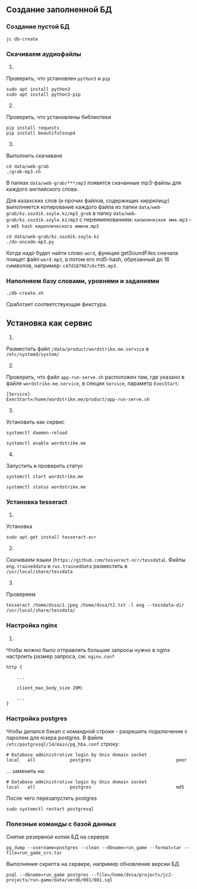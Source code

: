 ## Создание заполненной БД

### Создание пустой БД

``` shell
jc db-create
```

### Скачиваем аудиофайлы

1.

Проверить, что установлен `python3` и `pip`

```
sudo apt install python3
sudo apt install python3-pip
```

2.

Проверить, что установлены библиотеки

```
pip install requests
pip install beautifulsoup4
```

3.

Выполнить скачиване

```
cd data/web-grab
./grab-mp3.sh
```

В папках `data/web-grab/***/mp3` появятся скачанные mp3-файлы для каждого английского
слова.

Для казахских слов (и прочих файлов, содержищих киррилицу) выполняется копирование
каждого файла из папки `data/web-grab/kz.sozdik.soyle.kz/mp3_grab`
в папку `data/web-grab/kz.sozdik.soyle.kz/mp3` с переименованием:
`килилическое имя.mp3` -> `md5 hash кириллического имени.mp3`

```
cd data/web-grab/kz.sozdik.soyle.kz
./do-encode-mp3.py
```

Когда надо будет найти слово `word`, функция getSoundFiles сначала поищет файл `word.mp3`,
а потом его md5-hash, обрезанный до 16 символов, например: `c47d187067c6cf95.mp3`.

### Наполняем базу словами, уровнями и заданиями

```shell
./db-create.sh 
```

Сработает соответствующая фикстура.

## Установка как сервис

1.

Разместить файл `/data/product/wordstrike.me.service` в `/etc/systemd/system/`

2.

Проверить, что файл `app-run-serve.sh` расположен там, где указано в
файле `wordstrike.me.service`, в секции `Service`, параметр `ExecStart`:

```
[Service]
ExecStart=/home/wordstrike.me/product/app-run-serve.sh
```

3.

Установить как сервис

```
systemctl daemon-reload

systemctl enable wordstrike.me
```

4.

Запустить и проверить статус

```
systemctl start wordstrike.me

systemctl status wordstrike.me
```

### Установка tesseract

1.

Установка

```
sudo apt-get install tesseract-ocr
```

2.

Скачиваем языки (`https://github.com/tesseract-ocr/tessdata`). Файлы `eng.traineddata`
и `rus.traineddata` разместить в `/usr/local/share/tessdata`

3.

Проверяем

```
tesseract /home/dvsa/1.jpeg /home/dvsa/t2.txt -l eng --tessdata-dir /usr/local/share/tessdata/
```

### Настройка nginx

1.

Чтобы можно было отправлять большие запросы нужно в nginx настроить размер запроса,
см. `nginx.conf`

```
http {
    
    ...
    
    client_max_body_size 20M;

    ...
}
```

### Настройка postgres

Чтобы делался бэкап с командной строки - разрешить подключение с паролем для юзера
postgres. В файле `/etc/postgresql/14/main/pg_hba.conf` строку:

```
# Database administrative login by Unix domain socket
local   all             postgres                                peer
```

... заменить на:

```
# Database administrative login by Unix domain socket
local   all             postgres                                md5
```

После чего перезапустить postgres

```
sudo systemctl restart postgresql
```


### Полезные команды с базой данных
                                 

Снятие резервной копии БД на сервере

```
pg_dump --username=postgres --clean --dbname=run_game --format=tar --file=run_game_srv.tar
```

Выполнение скрипта на сервере, например обновление версии БД
```
psql --dbname=run_game postgres --file=/home/dvsa/projects/jc2-projects/run-game/data/verdb/001/001.sql 
```

